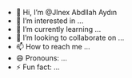 - 👋 Hi, I’m @Jlnex Abdllah Aydın
- 👀 I’m interested in ...
- 🌱 I’m currently learning ...
- 💞️ I’m looking to collaborate on ...
- 📫 How to reach me ...
- 😄 Pronouns: ...
- ⚡ Fun fact: ...

<!---
Jlnex/Jlnex is a ✨ special ✨ repository because its `README.md` (this file) appears on your GitHub profile.
You can click the Preview link to take a look at your changes.
--->
